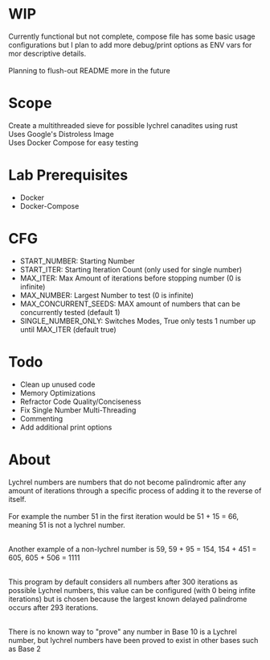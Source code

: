 # WIP
Currently functional but not complete, compose file has some basic usage configurations but I plan to add more debug/print options as ENV vars for mor descriptive details.<br><br>
Planning to flush-out README more in the future
# Scope
Create a multithreaded sieve for possible lychrel canadites using rust<br>
Uses Google's Distroless Image<br>
Uses Docker Compose for easy testing
# Lab Prerequisites
- Docker
- Docker-Compose
# CFG
- START_NUMBER: Starting Number
- START_ITER: Starting Iteration Count (only used for single number)
- MAX_ITER: Max Amount of iterations before stopping number (0 is infinite)
- MAX_NUMBER: Largest Number to test (0 is infinite)
- MAX_CONCURRENT_SEEDS: MAX amount of numbers that can be concurrently tested (default 1)
- SINGLE_NUMBER_ONLY: Switches Modes, True only tests 1 number up until MAX_ITER (default true)
# Todo
- Clean up unused code
- Memory Optimizations
- Refractor Code Quality/Conciseness
- Fix Single Number Multi-Threading
- Commenting
- Add additional print options
# About
Lychrel numbers are numbers that do not become palindromic after any amount of iterations through a specific process of adding it to the reverse of itself.<br><br>
For example the number 51 in the first iteration would be 51 + 15 = 66, meaning 51 is not a lychrel number.<br><br>

Another example of a non-lychrel number is 59, 59 + 95 = 154, 154 + 451 = 605, 605 + 506 = 1111<br><br>

This program by default considers all numbers after 300 iterations as possible Lychrel numbers, this value can be configured (with 0 being infite iterations) but is chosen because the largest known delayed palindrome occurs after 293 iterations.<br><br>

There is no known way to "prove" any number in Base 10 is a Lychrel number, but lychrel numbers have been proved to exist in other bases such as Base 2
